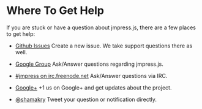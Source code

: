 # Where To Get Help

If you are stuck or have a question about jmpress.js, there are a few places to get help:

* [Github Issues](https://github.com/shama/jmpress.js/issues)
  Create a new issue. We take support questions there as well.

* [Google Group](https://groups.google.com/group/jmpressjs)
  Ask/Answer questions regarding jmpress.js.

* [#jmpress on irc.freenode.net](irc://irc.freenode.net/jmpress)
  Ask/Answer questions via IRC.

* [Google+](https://plus.google.com/111820806291252876587/posts)
  +1 us on Google+ and get updates about the project.

* [@shamakry](http://twitter.com/shamakry)
  Tweet your question or notification directly.
